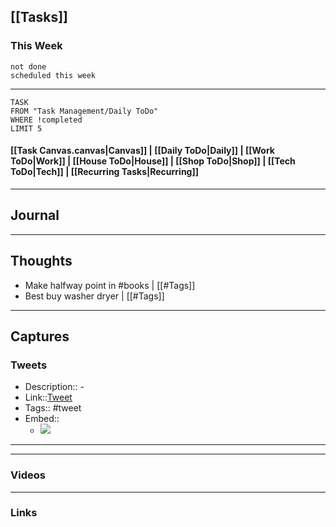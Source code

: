 ## [[Tasks]]

### This Week

```tasks
not done
scheduled this week
```

---
```dataview
TASK
FROM "Task Management/Daily ToDo"
WHERE !completed
LIMIT 5
```


#### [[Task Canvas.canvas|Canvas]] | [[Daily ToDo|Daily]] | [[Work ToDo|Work]] |  [[House ToDo|House]] |  [[Shop ToDo|Shop]] | [[Tech ToDo|Tech]] | [[Recurring Tasks|Recurring]] 
---
## Journal

---
## Thoughts
- Make halfway point in #books | [[#Tags]] 
- Best buy washer dryer  | [[#Tags]] 

---
## Captures

### Tweets
- Description:: - 
- Link::[Tweet](https://twitter.com/svpino/status/1675808678086098944?t=vTSm1S8zwRuwaYiwpQvSUw&s=19)
- Tags:: #tweet
- Embed:: 
	- ![](https://twitter.com/svpino/status/1675808678086098944?t=vTSm1S8zwRuwaYiwpQvSUw&s=19)

 --- 

---
### Videos

---
### Links



